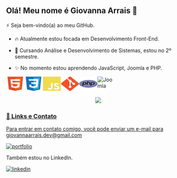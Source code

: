 ## Olá! Meu nome é Giovanna Arrais 👋

⚡ Seja bem-vindo(a) ao meu GitHub.

- 🔥 Atualmente estou focada em Desenvolvimento Front-End.

- 🔭 Cursando Análise e Desenvolvimento de Sistemas, estou no 2º semestre. 

- ✨ No momento estou aprendendo JavaScript, Joomla e PHP.
  
<div style="display: flex;">
  <img align="center" alt="HTML" height="40" width="50" src="https://raw.githubusercontent.com/devicons/devicon/master/icons/html5/html5-original.svg">
  <img align="center" alt="CSS" height="40" width="50" src="https://raw.githubusercontent.com/devicons/devicon/master/icons/css3/css3-original.svg">
  <img align="center" alt="Js" height="40" width="50" src="https://raw.githubusercontent.com/devicons/devicon/master/icons/javascript/javascript-plain.svg">
  <img align="center" alt="Git" height="40" width="50" src="https://raw.githubusercontent.com/devicons/devicon/master/icons/git/git-original.svg">
  <img align="center" alt="Php" height="40" width="50" src="https://raw.githubusercontent.com/devicons/devicon/master/icons/php/php-original.svg">
  <img align="center" alt="Joomla" height="40" width="50" src="https://github.com/user-attachments/assets/facfced0-b0c4-49f0-9698-a263f6b60d3d">
</div>

</br>

<div align="center">
  <a href="https://github.com/giovannaarrais">
  <img height="160em" src="https://github-readme-stats.vercel.app/api/top-langs/?username=giovannaarrais&layout=compact&theme=radical">
</div>


### 🔗 Links e Contato
Para entrar em contato comigo, você pode enviar um e-mail para giovannaarrais.dev@gmail.com

[![portfolio](https://img.shields.io/badge/my_portfolio-000?style=for-the-badge&logo=ko-fi&logoColor=white)](https://giovannaarrais.netlify.app/)

Também estou no LinkedIn.

[![linkedin](https://img.shields.io/badge/linkedin-0A66C2?style=for-the-badge&logo=linkedin&logoColor=white)](https://www.linkedin.com/in/giovannaarrais/)

<!---
giovannaarrais/giovannaarrais is a ✨ special ✨ repository because its `README.md` (this file) appears on your GitHub profile.
You can click the Preview link to take a look at your changes.
--->
